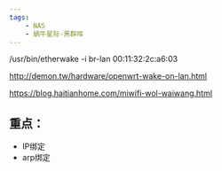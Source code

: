 ```yaml
---
tags:
    - NAS
    - 蜗牛星际-黑群晖
---
```


/usr/bin/etherwake -i br-lan 00:11:32:2c:a6:03

http://demon.tw/hardware/openwrt-wake-on-lan.html

https://blog.haitianhome.com/miwifi-wol-waiwang.html

## 重点：

- IP绑定
- arp绑定



